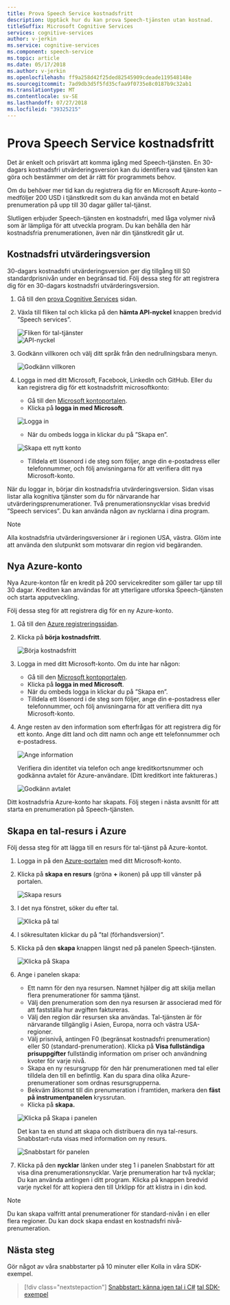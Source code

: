 ```yaml
---
title: Prova Speech Service kostnadsfritt
description: Upptäck hur du kan prova Speech-tjänsten utan kostnad.
titleSuffix: Microsoft Cognitive Services
services: cognitive-services
author: v-jerkin
ms.service: cognitive-services
ms.component: speech-service
ms.topic: article
ms.date: 05/17/2018
ms.author: v-jerkin
ms.openlocfilehash: ff9a258d42f25ded82545909cdeade119548148e
ms.sourcegitcommit: 7ad9db3d5f5fd35cfaa9f0735e8c0187b9c32ab1
ms.translationtype: MT
ms.contentlocale: sv-SE
ms.lasthandoff: 07/27/2018
ms.locfileid: "39325215"
---
```

# <a name="try-the-speech-service-for-free"></a>Prova Speech Service kostnadsfritt

Det är enkelt och prisvärt att komma igång med Speech-tjänsten. En 30-dagars kostnadsfri utvärderingsversion kan du identifiera vad tjänsten kan göra och bestämmer om det är rätt för programmets behov.

Om du behöver mer tid kan du registrera dig för en Microsoft Azure-konto – medföljer 200 USD i tjänstkredit som du kan använda mot en betald prenumeration på upp till 30 dagar gäller tal-tjänst.

Slutligen erbjuder Speech-tjänsten en kostnadsfri, med låga volymer nivå som är lämpliga för att utveckla program. Du kan behålla den här kostnadsfria prenumerationen, även när din tjänstkredit går ut.

## <a name="free-trial"></a>Kostnadsfri utvärderingsversion

30-dagars kostnadsfri utvärderingsversion ger dig tillgång till S0 standardprisnivån under en begränsad tid. Följ dessa steg för att registrera dig för en 30-dagars kostnadsfri utvärderingsversion.

1. Gå till den [prova Cognitive Services](https://azure.microsoft.com/try/cognitive-services/) sidan.

1. Växla till fliken tal och klicka på den **hämta API-nyckel** knappen bredvid ”Speech services”.

   ![Fliken för tal-tjänster](media/index/try-speech-api-free-trial1.png)<br>
   ![API-nyckel](media/index/try-speech-api-free-trial2.png)

3. Godkänn villkoren och välj ditt språk från den nedrullningsbara menyn.

   ![Godkänn villkoren](media/index/try-speech-api-free-trial3.png)

4. Logga in med ditt Microsoft, Facebook, LinkedIn och GitHub. Eller du kan registrera dig för ett kostnadsfritt microsoftkonto:

    * Gå till den [Microsoft kontoportalen](https://account.microsoft.com/account).
    * Klicka på **logga in med Microsoft**.

    ![Logga in](media/index/try-speech-api-free-trial4.png)

    * När du ombeds logga in klickar du på ”Skapa en”.

    ![Skapa ett nytt konto](media/index/try-speech-api-free-trial5.png)

    * Tilldela ett lösenord i de steg som följer, ange din e-postadress eller telefonnummer, och följ anvisningarna för att verifiera ditt nya Microsoft-konto.

När du loggar in, börjar din kostnadsfria utvärderingsversion. Sidan visas listar alla kognitiva tjänster som du för närvarande har utvärderingsprenumerationer. Två prenumerationsnycklar visas bredvid ”Speech services”. Du kan använda någon av nycklarna i dina program.

> [!NOTE]
> Alla kostnadsfria utvärderingsversioner är i regionen USA, västra. Glöm inte att använda den slutpunkt som motsvarar din region vid begäranden.

## <a name="new-azure-account"></a>Nya Azure-konto

Nya Azure-konton får en kredit på 200 servicekrediter som gäller tar upp till 30 dagar. Krediten kan användas för att ytterligare utforska Speech-tjänsten och starta apputveckling.

Följ dessa steg för att registrera dig för en ny Azure-konto.

1. Gå till den [Azure registreringssidan](https://azure.microsoft.com/free/ai/). 

1. Klicka på **börja kostnadsfritt**.

    ![Börja kostnadsfritt](media/index/try-speech-api-new-azure1.png)

3. Logga in med ditt Microsoft-konto. Om du inte har någon:

    * Gå till den [Microsoft kontoportalen](https://account.microsoft.com/account).
    * Klicka på **logga in med Microsoft**.
    * När du ombeds logga in klickar du på ”Skapa en”.
    * Tilldela ett lösenord i de steg som följer, ange din e-postadress eller telefonnummer, och följ anvisningarna för att verifiera ditt nya Microsoft-konto.

1. Ange resten av den information som efterfrågas för att registrera dig för ett konto. Ange ditt land och ditt namn och ange ett telefonnummer och e-postadress.

    ![Ange information](media/index/try-speech-api-new-azure2.png)

    Verifiera din identitet via telefon och ange kreditkortsnummer och godkänna avtalet för Azure-användare. (Ditt kreditkort inte faktureras.)

    ![Godkänn avtalet](media/index/try-speech-api-new-azure3.png)

Ditt kostnadsfria Azure-konto har skapats. Följ stegen i nästa avsnitt för att starta en prenumeration på Speech-tjänsten.

## <a name="create-a-speech-resource-in-azure"></a>Skapa en tal-resurs i Azure

Följ dessa steg för att lägga till en resurs för tal-tjänst på Azure-kontot.

1. Logga in på den [Azure-portalen](https://ms.portal.azure.com/) med ditt Microsoft-konto.

1. Klicka på **skapa en resurs** (gröna **+** ikonen) på upp till vänster på portalen.

    ![Skapa resurs](media/index/try-speech-api-create-speech1.png)

1. I det nya fönstret, söker du efter tal.

    ![Klicka på tal](media/index/try-speech-api-create-speech2.png)

1. I sökresultaten klickar du på ”tal (förhandsversion)”.

1. Klicka på den **skapa** knappen längst ned på panelen Speech-tjänsten.

    ![Klicka på Skapa](media/index/try-speech-api-create-speech3.png)

1. Ange i panelen skapa:

    * Ett namn för den nya resursen. Namnet hjälper dig att skilja mellan flera prenumerationer för samma tjänst.
    * Välj den prenumeration som den nya resursen är associerad med för att fastställa hur avgiften faktureras.
    * Välj den region där resursen ska användas. Tal-tjänsten är för närvarande tillgänglig i Asien, Europa, norra och västra USA-regioner.
    * Välj prisnivå, antingen F0 (begränsat kostnadsfri prenumeration) eller S0 (standard-prenumeration). Klicka på **Visa fullständiga prisuppgifter** fullständig information om priser och användning kvoter för varje nivå.
    * Skapa en ny resursgrupp för den här prenumerationen med tal eller tilldela den till en befintlig. Kan du spara dina olika Azure-prenumerationer som ordnas resursgrupperna.
    * Bekväm åtkomst till din prenumeration i framtiden, markera den **fäst på instrumentpanelen** kryssrutan.
    * Klicka på **skapa.**

    ![Klicka på Skapa i panelen](media/index/try-speech-api-create-speech4.png)

    Det kan ta en stund att skapa och distribuera din nya tal-resurs. Snabbstart-ruta visas med information om ny resurs.

    ![Snabbstart för panelen](media/index/try-speech-api-create-speech5.png)

1. Klicka på den **nycklar** länken under steg 1 i panelen Snabbstart för att visa dina prenumerationsnycklar. Varje prenumeration har två nycklar; Du kan använda antingen i ditt program. Klicka på knappen bredvid varje nyckel för att kopiera den till Urklipp för att klistra in i din kod.

> [!NOTE]
> Du kan skapa valfritt antal prenumerationer för standard-nivån i en eller flera regioner. Du kan dock skapa endast en kostnadsfri nivå-prenumeration.

## <a name="next-steps"></a>Nästa steg

Gör något av våra snabbstarter på 10 minuter eller Kolla in våra SDK-exempel.

> [!div class="nextstepaction"]
> [Snabbstart: känna igen tal i C#](quickstart-csharp-dotnet-windows.md)
> [tal SDK-exempel](speech-sdk.md#get-the-samples)
